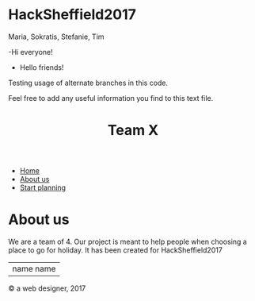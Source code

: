 # HackSheffield2017
Maria, Sokratis, Stefanie, Tim

-Hi everyone!
- Hello friends!

Testing usage of alternate branches in this code.

Feel free to add any useful information you find to this text file.



<!DOCTYPE html>
<html lang="en">

<head>
  <meta charset="utf-8">
  <title>Team FlyHigh</title>
  <link rel="stylesheet" href="./css/reset.css">
  <link rel="stylesheet" href="./css/teamx.css">
</head>

<body id="aboutus">

<div id="wrapper">

<header>
  <h1>Team X</h1>
  <link href="reset.css" rel="stylesheet">
  <link href="forhs3.css" rel="stylesheet">
</header>

<nav>
  <ul>
    <li><a href="forhs31.html">Home</a></li>
    <li><a href="abouths3.html">About us</a></li>
	<li><a href="forhs3.html">Start planning</a></li>
  </ul>
</nav>

<main>

  <h1>About us</h1>
  <p>We are a team of 4. Our project is meant to help people when choosing a place to go for holiday. It has been created for HackSheffield2017 </p>
  <table id="aboutustable">
    <tr>
	<td>name name</td>
	</tr>
  </table>
  
</main>

<footer> 
   <p>&copy; a web designer, 2017</p>
</footer>

</div> <!-- wrapper -->

</body>

</html>
